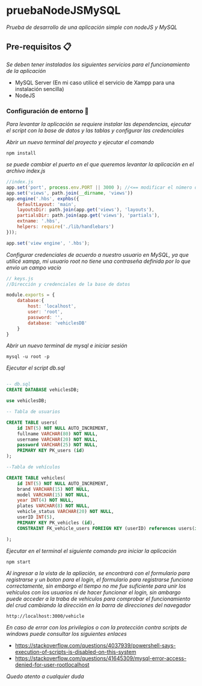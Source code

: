 # pruebaNodeJSMySQL
_Prueba de desarrollo de una aplicación simple con nodeJS y MySQL_

## Pre-requisitos 📋
_Se deben tener instalados los siguientes servicios para el funcionamiento de la aplicación_

* MySQL Server (En mi caso utilicé el servicio de Xampp para una instalación sencilla)
* NodeJS

### Configuración de entorno 🔧

_Para levantar la aplicación se requiere instalar las dependencias, ejecutar el script con la base de datos y las tablas y configurar las credenciales_

_Abrir un nuevo terminal del proyecto y ejecutar el comando_

```
npm install
```

_se puede cambiar el puerto en el que queremos levantar la aplicación en el archivo index.js_

```javascript
//index.js
app.set('port', process.env.PORT || 3000 ); //<== modificar el número de puerto
app.set('views', path.join(__dirname, 'views'))
app.engine('.hbs', exphbs({
    defaultLayout: 'main',
    layoutsDir: path.join(app.get('views'), 'layouts'),
    partialsDir: path.join(app.get('views'), 'partials'),
    extname: '.hbs',
    helpers: require('./lib/handlebars')
}));

app.set('view engine', '.hbs');
```

_Configurar credenciales de acuerdo a nuestro usuario en MySQL, ya que utilicé xampp, mi usuario root no tiene una contraseña definida por lo que envio un campo vacío_

```javascript
// keys.js
//Dirección y credenciales de la base de datos

module.exports = {
    database:{
        host: 'localhost',
        user: 'root',
        password: '',
        database: 'vehiclesDB'
    }
}
```

_Abrir un nuevo terminal de mysql e iniciar sesión_

```
mysql -u root -p
```

_Ejecutar el script db.sql_

```sql

-- db.sql
CREATE DATABASE vehiclesDB;

use vehiclesDB;

-- Tabla de usuarios

CREATE TABLE users(
    id INT(5) NOT NULL AUTO_INCREMENT,
    fullname VARCHAR(80) NOT NULL,
    username VARCHAR(20) NOT NULL,
    password VARCHAR(25) NOT NULL,
    PRIMARY KEY PK_users (id)
);

--Tabla de vehículos

CREATE TABLE vehicles(
    id INT(5) NOT NULL AUTO_INCREMENT,
    brand VARCHAR(15) NOT NULL,
    model VARCHAR(15) NOT NULL,
    year INT(4) NOT NULL,
    plates VARCHAR(8) NOT NULL,
    vehicle_status VARCHAR(20) NOT NULL,
    userID INT(5),
    PRIMARY KEY PK_vehicles (id),
    CONSTRAINT FK_vehicle_users FOREIGN KEY (userID) references users(id) ON DELETE CASCADE

);
```

_Ejecutar en el terminal el siguiente comando pra iniciar la aplicación_

```
npm start
```

_Al ingresar a la vista de la apliación, se encontrará con el formulario para registrarse y un boton para el login, el formulario para registrarse funciona correctamente, sin embargo el tiempo no me fue suficiente para unir los vehículos con los usuarios ni de hacer funcionar el login, sin ambargo puede acceder a la traba de vehículos para comprobar el funcionamiento del crud cambiando la dirección en la barra de direcciones del navegador_

```
http://localhost:3000/vehicle
```

_En caso de error con los privilegios o con la protección contra scripts de windows puede consultar los siguientes enlaces_

* https://stackoverflow.com/questions/4037939/powershell-says-execution-of-scripts-is-disabled-on-this-system
* https://stackoverflow.com/questions/41645309/mysql-error-access-denied-for-user-rootlocalhost


_Quedo atento a cualquier duda_
